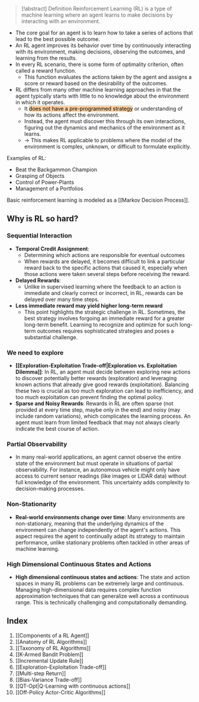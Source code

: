 > [!abstract] Definition
> Reinforcement Learning (RL) is a type of machine learning where an agent learns to make decisions by interacting with an environment. 

- The core goal for an agent is to learn how to take a series of actions that lead to the best possible outcome.
- An RL agent improves its behavior over time by continuously interacting with its environment, making decisions, observing the outcomes, and learning from the results.
- In every RL scenario, there is some form of optimality criterion, often called a reward function. 
	- This function evaluates the actions taken by the agent and assigns a score or reward based on the desirability of the outcomes.
- RL differs from many other machine learning approaches in that the agent typically starts with little to no knowledge about the environment in which it operates. 
	- It <mark style="background: #FFB86CA6;">does not have a pre-programmed strategy</mark> or understanding of how its actions affect the environment. 
	- Instead, the agent must discover this through its own interactions, figuring out the dynamics and mechanics of the environment as it learns. 
	- -> This makes RL applicable to problems where the model of the environment is complex, unknown, or difficult to formulate explicitly.

Examples of RL:
- Beat the Backgammon Champion
- Grasping of Objects
-  Control of Power-Plants
- Management of a Portfolios

Basic reinforcement learning is modeled as a [[Markov Decision Process]].

## Why is RL so hard?
### Sequential Interaction
- **Temporal Credit Assignment**: 
	- Determining which actions are responsible for eventual outcomes 
	- When rewards are delayed, it becomes difficult to link a particular reward back to the specific actions that caused it, especially when those actions were taken several steps before receiving the reward.
- **Delayed Rewards**:
	- Unlike in supervised learning where the feedback to an action is immediate and clearly correct or incorrect, in RL, rewards can be delayed over many time steps.
- **Less immediate reward may yield higher long-term reward**
	- This point highlights the strategic challenge in RL. Sometimes, the best strategy involves forgoing an immediate reward for a greater long-term benefit. Learning to recognize and optimize for such long-term outcomes requires sophisticated strategies and poses a substantial challenge.
### We need to explore
- **[[Exploration-Exploitation Trade-off|Exploration vs. Exploitation Dilemma]]**: In RL, an agent must decide between exploring new actions to discover potentially better rewards (exploration) and leveraging known actions that already give good rewards (exploitation). Balancing these two is crucial as too much exploration can lead to inefficiency, and too much exploitation can prevent finding the optimal policy.
- **Sparse and Noisy Rewards**: Rewards in RL are often sparse (not provided at every time step, maybe only in the end) and noisy (may include random variations), which complicates the learning process. An agent must learn from limited feedback that may not always clearly indicate the best course of action.
### Partial Observability
- In many real-world applications, an agent cannot observe the entire state of the environment but must operate in situations of partial observability. For instance, an autonomous vehicle might only have access to current sensor readings (like images or LIDAR data) without full knowledge of the environment. This uncertainty adds complexity to decision-making processes.
### Non-Stationarity
- **Real-world environments change over time**: Many environments are non-stationary, meaning that the underlying dynamics of the environment can change independently of the agent's actions. This aspect requires the agent to continually adapt its strategy to maintain performance, unlike stationary problems often tackled in other areas of machine learning.
### High Dimensional Continuous States and Actions
- **High dimensional continuous states and actions**: The state and action spaces in many RL problems can be extremely large and continuous. Managing high-dimensional data requires complex function approximation techniques that can generalize well across a continuous range. This is technically challenging and computationally demanding.
## Index
1. [[Components of a RL Agent]]
2. [[Anatomy of RL Algorithms]]
3. [[Taxonomy of RL Algorithms]]
4. [[K-Armed Bandit Problem]]
5. [[Incremental Update Rule]]
6. [[Exploration-Exploitation Trade-off]]
7. [[Multi-step Return]]
8. [[Bias-Variance Trade-off]]
9. [[QT-Opt|Q-Learning with continuous actions]]
10. [[Off-Policy Actor-Critic Algorithms]]